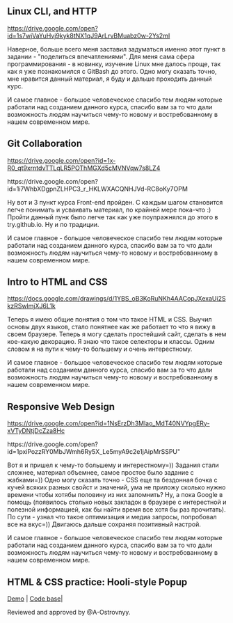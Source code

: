 ## Linux CLI, and HTTP 
https://drive.google.com/open?id=1s7wjVaYuHvj9kyk8tNX1qJ9ArLrvBMuabz0w-2Ys2mI

<p>Наверное, больше всего меня заставил задуматься именно этот пункт в задании - "поделиться впечатлениями". Для меня сама сфера программирования - в новинку, изучение Linux мне далось проще, так как я уже познакомился с GitBash до этого. Одно могу сказать точно, мне нравится данный материал, я буду и дальше проходить данный курс.</p>
<p>И самое главное - большое человеческое спасибо тем людям которые работали над созданием данного курса, спасибо вам за то что дали возможность людям научиться чему-то новому и востребованному в нашем современном мире.</p>

## Git Collaboration
https://drive.google.com/open?id=1x-R0_qt9xrntdvTTLqLR5POThMGXd5cMVNVqw7s8LZ4
<p>https://drive.google.com/open?id=1i7WhbXDgpnZLHPC3_r_HKLWXACQNHJVd-RC8oKy7OPM</p>

<p>Ну вот и 3 пункт курса Front-end пройден. С каждым шагом становится легче понимать и усваивать материал, по крайней мере пока-что :) Пройти данный пунк было легче так как уже поупражнялся до этого в try.github.io. Ну и по традиции.</p>
<p>И самое главное - большое человеческое спасибо тем людям которые работали над созданием данного курса, спасибо вам за то что дали возможность людям научиться чему-то новому и востребованному в нашем современном мире.</p>

## Intro to HTML and CSS
https://docs.google.com/drawings/d/1YBS_oB3KoRuNKh4AACopJXexaUi2SkzRSwlmjXJ6L1k

<p>Теперь я имею общие понятия о том что такое HTML и CSS. Выучил основы двух языков, стало понятнее как же работает то что я вижу в своем браузере. Теперь я могу сделать простейший сайт, сделать в нем кое-какую декорацию. Я знаю что такое селекторы и классы. Одним словом я на пути к чему-то большему и очень интерестному.</p>
<p>И самое главное - большое человеческое спасибо тем людям которые работали над созданием данного курса, спасибо вам за то что дали возможность людям научиться чему-то новому и востребованному в нашем современном мире.</p>

## Responsive Web Design
https://drive.google.com/open?id=1NsErzDh3Mlao_MdT40NVYpgERy-xVTyDNtjDcZza8Hc
<p>https://drive.google.com/open?id=1pxiPozzRY0MbJWmh6Ry5X_Le5myA9c2e1jAipMrSSPU"</p>

<p>Вот я и пришел к чему-то большему и интерестному=)) Задания стали сложнее, материал объемнее, самое простое было задание с жабками=)) Одно могу сказать точно - CSS еще та бездонная бочка с кучей всяких разных свойст и значений, ума не приложу сколько нужно времени чтобы хотябы половину из них запомнить? Ну, а пока Google в помощь (появилось столько новых закладок в браузере с интерестной и полезной информацией, как бы найти время все хотя бы раз прочитать). По сути - узнал что такое оптимизация и медиа запросы, попробовал все на вкус=)) Двигаюсь дальше сохраняя позитивный настрой.</p>
<p>И самое главное - большое человеческое спасибо тем людям которые работали над созданием данного курса, спасибо вам за то что дали возможность людям научиться чему-то новому и востребованному в нашем современном мире.</p>

## HTML & CSS practice: Hooli-style Popup
[Demo](https://xt0perx.github.io/popup-style/) |
[Code base](https://github.com/xT0PERx/popup-style)|
<p>Reviewed and approved by @A-Ostrovnyy.</p>
